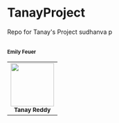 # TanayProject
Repo for Tanay's Project
sudhanva p
<table>

  <tbody>
    <tr>
      <td align="center">
        <a href="https://github.com/Tanakiin">
        <img src="https://avatars.githubusercontent.com/u/64032384?v=4\Attempt5.png" width="100px;">
        </a><br/>
        <small><b>Tanay Reddy</b></small>
      </td>
      <td2 align="center">
        <a href="https://github.com/emilyfeuer">
        </a><br/>
        <small><b>Emily Feuer</b></small>
      </td2>
    </tr>
   </tbody>
</table>